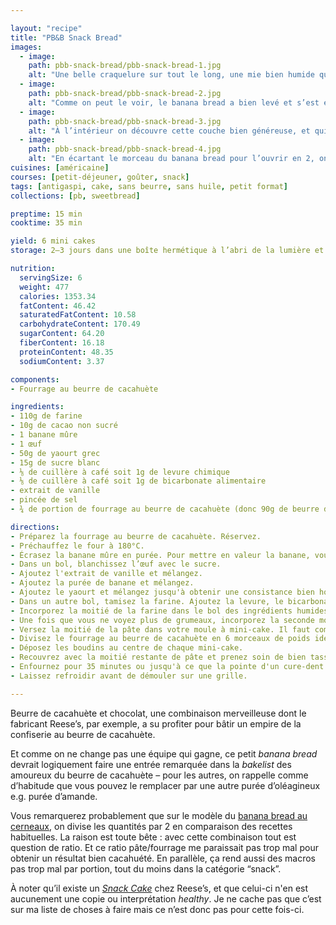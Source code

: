 ```yaml
---

layout: "recipe"
title: "PB&B Snack Bread"
images:
  - image:
    path: pbb-snack-bread/pbb-snack-bread-1.jpg
    alt: "Une belle craquelure sur tout le long, une mie bien humide qui se devine à travers, et du beurre de cacahuète qui n’a pas pris soin de se cacher."
  - image:
    path: pbb-snack-bread/pbb-snack-bread-2.jpg
    alt: "Comme on peut le voir, le banana bread a bien levé et s’est étonemment bien craquelé. La couche de beurre de cacahuète se dévoile au coin."
  - image:
    path: pbb-snack-bread/pbb-snack-bread-3.jpg
    alt: "À l’intérieur on découvre cette couche bien généreuse, et qui ne s'est pas du tout déssechée. Au contraire, le sucre glace, en cuisant, l’a rendue bien fondante."
  - image:
    path: pbb-snack-bread/pbb-snack-bread-4.jpg
    alt: "En écartant le morceau du banana bread pour l’ouvrir en 2, on constate que cette garniture est bien humide, pas sèche du tout, ni granuleuse. C’est un régal de fondant entouré d’une mie bien moelleuse."
cuisines: [américaine]
courses: [petit-déjeuner, goûter, snack]
tags: [antigaspi, cake, sans beurre, sans huile, petit format]
collections: [pb, sweetbread]

preptime: 15 min
cooktime: 35 min

yield: 6 mini cakes
storage: 2–3 jours dans une boîte hermétique à l’abri de la lumière et de la chaleur. 5 jours au frigo. 2 mois au congélateur.

nutrition:
  servingSize: 6
  weight: 477
  calories: 1353.34
  fatContent: 46.42
  saturatedFatContent: 10.58
  carbohydrateContent: 170.49
  sugarContent: 64.20
  fiberContent: 16.18
  proteinContent: 48.35
  sodiumContent: 3.37

components:
- Fourrage au beurre de cacahuète

ingredients:
- 110g de farine
- 10g de cacao non sucré
- 1 banane mûre
- 1 œuf
- 50g de yaourt grec
- 15g de sucre blanc
- ⅛ de cuillère à café soit 1g de levure chimique
- ⅛ de cuillère à café soit 1g de bicarbonate alimentaire
- extrait de vanille
- pincée de sel
- ¾ de portion de fourrage au beurre de cacahuète (donc 90g de beurre de cacahuète pour 30 de sucre glace)

directions:
- Préparez la fourrage au beurre de cacahuète. Réservez.
- Préchauffez le four à 180°C.
- Écrasez la banane mûre en purée. Pour mettre en valeur la banane, vous pouvez conserver de petits morceaux dans la purée. Réservez.
- Dans un bol, blanchissez l’œuf avec le sucre.
- Ajoutez l'extrait de vanille et mélangez. 
- Ajoutez la purée de banane et mélangez.
- Ajoutez le yaourt et mélangez jusqu'à obtenir une consistance bien homogène.
- Dans un autre bol, tamisez la farine. Ajoutez la levure, le bicarbonate et le sel. Mélangez. 
- Incorporez la moitié de la farine dans le bol des ingrédients humides à la maryse. 
- Une fois que vous ne voyez plus de grumeaux, incorporez la seconde moitié.
- Versez la moitié de la pâte dans votre moule à mini-cake. Il faut compter environ 1 cuillère à soupe par empreinte. Tassez bien.
- Divisez le fourrage au beurre de cacahuète en 6 morceaux de poids identique et formez des boudins.
- Déposez les boudins au centre de chaque mini-cake.
- Recouvrez avec la moitié restante de pâte et prenez soin de bien tasser.
- Enfournez pour 35 minutes ou jusqu'à ce que la pointe d'un cure-dent ressorte sèche. 
- Laissez refroidir avant de démouler sur une grille.

---
```


Beurre de cacahuète et chocolat, une combinaison merveilleuse dont le fabricant Reese’s, par exemple, a su profiter pour bâtir un empire de la confiserie au beurre de cacahuète.

Et comme on ne change pas une équipe qui gagne, ce petit <i lang="en">banana bread</i> devrait logiquement faire une entrée remarquée dans la <i lang="en">bakelist</i> des amoureux du beurre de cacahuète – pour les autres, on rappelle comme d’habitude que vous pouvez le remplacer par une autre purée d’oléagineux e.g. purée d’amande.

Vous remarquerez probablement que sur le modèle du [banana bread au cerneaux](cerneaux-bread.html), on divise les quantités par 2 en comparaison des recettes habituelles. La raison est toute bête&nbsp;: avec cette combinaison tout est question de ratio. Et ce ratio pâte/fourrage me paraissait pas trop mal pour obtenir un résultat bien cacahuété. En parallèle, ça rend aussi des macros pas trop mal par portion, tout du moins dans la catégorie “snack”.

À noter qu’il existe un <i lang="en">[Snack Cake](https://www.hersheyland.com/products/reeses-milk-chocolate-peanut-butter-snack-cakes-2-75-oz.html)</i> chez Reese’s, et que celui-ci n'en est aucunement une copie ou interprétation <i lang="en">healthy</i>. Je ne cache pas que c’est sur ma liste de choses à faire mais ce n’est donc pas pour cette fois-ci.